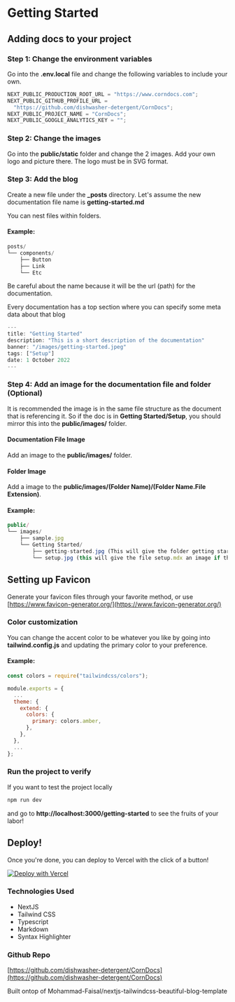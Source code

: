 # Getting Started

## Adding docs to your project

### Step 1: Change the environment variables

Go into the **.env.local** file and change the following variables to include your own.

```js
NEXT_PUBLIC_PRODUCTION_ROOT_URL = "https://www.corndocs.com";
NEXT_PUBLIC_GITHUB_PROFILE_URL =
  "https://github.com/dishwasher-detergent/CornDocs";
NEXT_PUBLIC_PROJECT_NAME = "CornDocs";
NEXT_PUBLIC_GOOGLE_ANALYTICS_KEY = "";
```

### Step 2: Change the images

Go into the **public/static** folder and change the 2 images. Add your own logo and picture there. The logo must be in SVG format.

### Step 3: Add the blog

Create a new file under the **\_posts** directory. Let's assume the new documentation file name is **getting-started.md**

You can nest files within folders.

#### Example:

```js
posts/
└── components/
    ├── Button
    ├── Link
    └── Etc
```

Be careful about the name because it will be the url (path) for the documentation.

Every documentation has a top section where you can specify some meta data about that blog

```js
---
title: "Getting Started"
description: "This is a short description of the documentation"
banner: "/images/getting-started.jpeg"
tags: ["Setup"]
date: 1 October 2022
---
```

### Step 4: Add an image for the documentation file and folder (Optional)

It is recommended the image is in the same file structure as the document that is referencing it.
So if the doc is in **Getting Started/Setup**, you should mirror this into the **public/images/** folder.

#### Documentation File Image

Add an image to the **public/images/** folder.

#### Folder Image

Add a image to the **public/images/(Folder Name)/(Folder Name.File Extension)**.

#### Example:

```js
public/
└── images/
    ├── sample.jpg
    └── Getting Started/
        ├── getting-started.jpg (This will give the folder getting started an image)
        └── setup.jpg (this will give the file setup.mdx an image if that was assigned in the frontmatter.)
```

## Setting up Favicon

Generate your favicon files through your favorite method, or use [https://www.favicon-generator.org/](https://www.favicon-generator.org/)

### Color customization

You can change the accent color to be whatever you like by going into **tailwind.config.js** and updating the primary color to your preference.

#### Example:

```js
const colors = require("tailwindcss/colors");

module.exports = {
  ...
  theme: {
    extend: {
      colors: {
        primary: colors.amber,
      },
    },
  },
  ...
};
```

### Run the project to verify

If you want to test the project locally

```sh
npm run dev
```

and go to **http://localhost:3000/getting-started** to see the fruits of your labor!

## Deploy!

Once you're done, you can deploy to Vercel with the click of a button!

[![Deploy with Vercel](https://vercel.com/button)](https://vercel.com/new/clone?repository-url=https%3A%2F%2Fgithub.com%2Fdishwasher-detergent%2FCornDocs&env=NEXT_PUBLIC_PRODUCTION_ROOT_URL,NEXT_PUBLIC_GITHUB_URL,NEXT_PUBLIC_PROJECT_NAME,NEXT_PUBLIC_GOOGLE_ANALYTICS_KEY&envDescription=Getting%20CornDocs%20setup&envLink=corndocs.com%2FDocs%2FGetting-Started)

### Technologies Used

- NextJS
- Tailwind CSS
- Typescript
- Markdown
- Syntax Highlighter

### Github Repo

[https://github.com/dishwasher-detergent/CornDocs](https://github.com/dishwasher-detergent/CornDocs)

Built ontop of Mohammad-Faisal/nextjs-tailwindcss-beautiful-blog-template
